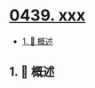 # [0439. xxx](https://github.com/Tdahuyou/TNotes.leetcode/tree/main/notes/0439.%20xxx)

<!-- region:toc -->

- [1. 📝 概述](#1--概述)

<!-- endregion:toc -->

## 1. 📝 概述
